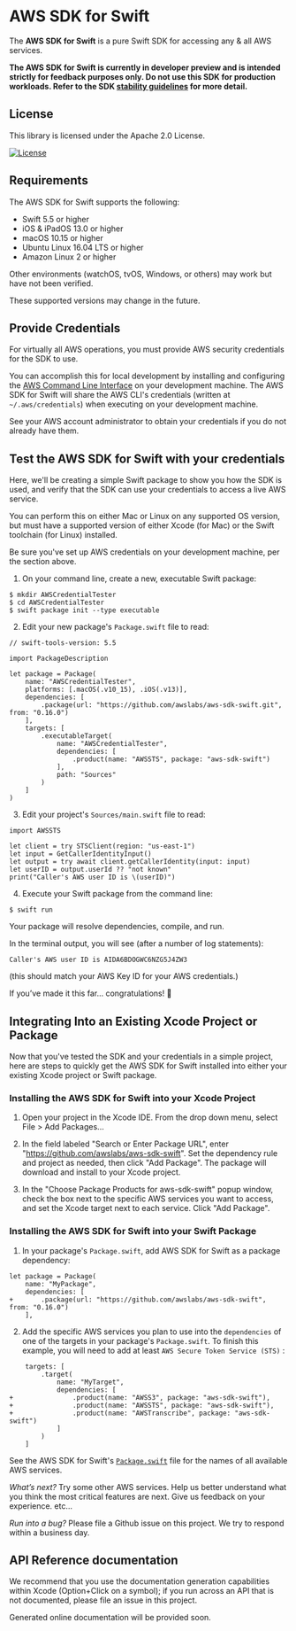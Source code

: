 # AWS SDK for Swift

The **AWS SDK for Swift** is a pure Swift SDK for accessing any & all AWS services.

**The AWS SDK for Swift is currently in developer preview and is intended strictly for feedback purposes only. Do not use this SDK for production workloads. Refer to the SDK [stability guidelines](docs/stability.md) for more detail.**

## License

This library is licensed under the Apache 2.0 License. 

[![License][apache-badge]][apache-url]

[apache-badge]: https://img.shields.io/badge/License-Apache%202.0-blue.svg
[apache-url]: LICENSE

## Requirements

The AWS SDK for Swift supports the following:
- Swift 5.5 or higher
- iOS & iPadOS 13.0 or higher
- macOS 10.15 or higher
- Ubuntu Linux 16.04 LTS or higher
- Amazon Linux 2 or higher

Other environments (watchOS, tvOS, Windows, or others) may work but have not been verified.

These supported versions may change in the future.

## Provide Credentials

For virtually all AWS operations, you must provide AWS security credentials for the SDK to use.

You can accomplish this for local development by installing and configuring the
[AWS Command Line Interface](https://docs.aws.amazon.com/cli/latest/userguide/cli-chap-welcome.html)
on your development machine.  The AWS SDK for Swift will share the AWS CLI's credentials (written at
`~/.aws/credentials`) when executing on your development machine.

See your AWS account administrator to obtain your credentials if you do not already have them.

## Test the AWS SDK for Swift with your credentials

Here, we'll be creating a simple Swift package to show you how the SDK is used, and verify that the SDK can use your
credentials to access a live AWS service.

You can perform this on either Mac or Linux on any supported OS version, but must have a supported version of either
Xcode (for Mac) or the Swift toolchain (for Linux) installed.

Be sure you've set up AWS credentials on your development machine, per the section above.

1. On your command line, create a new, executable Swift package:
```
$ mkdir AWSCredentialTester
$ cd AWSCredentialTester
$ swift package init --type executable
```

2. Edit your new package's `Package.swift` file to read:
```
// swift-tools-version: 5.5

import PackageDescription

let package = Package(
    name: "AWSCredentialTester",
    platforms: [.macOS(.v10_15), .iOS(.v13)],
    dependencies: [
        .package(url: "https://github.com/awslabs/aws-sdk-swift.git", from: "0.16.0")
    ],
    targets: [
        .executableTarget(
            name: "AWSCredentialTester",
            dependencies: [
                .product(name: "AWSSTS", package: "aws-sdk-swift")
            ],
            path: "Sources"
        )
    ]
)
```

3. Edit your project's `Sources/main.swift` file to read:
```
import AWSSTS

let client = try STSClient(region: "us-east-1")
let input = GetCallerIdentityInput()
let output = try await client.getCallerIdentity(input: input)
let userID = output.userId ?? "not known"
print("Caller's AWS user ID is \(userID)")
```

4. Execute your Swift package from the command line:
```
$ swift run
```
Your package will resolve dependencies, compile, and run.

In the terminal output, you will see (after a number of log statements):
```
Caller's AWS user ID is AIDA6BDOGWC6NZG5J4ZW3
```
(this should match your AWS Key ID for your AWS credentials.)

If you’ve made it this far... congratulations! 🎉

## Integrating Into an Existing Xcode Project or Package

Now that you've tested the SDK and your credentials in a simple project, here are steps to quickly get the AWS SDK for
Swift installed into either your existing Xcode project or Swift package.

### Installing the AWS SDK for Swift into your Xcode Project

1. Open your project in the Xcode IDE.  From the drop down menu, select File > Add Packages...

2. In the field labeled "Search or Enter Package URL", enter "https://github.com/awslabs/aws-sdk-swift".  Set the
dependency rule and project as needed, then click "Add Package". The package will download and install to your Xcode
project.

3. In the "Choose Package Products for aws-sdk-swift" popup window, check the box next to the specific AWS services you
want to access, and set the Xcode target next to each service.  Click "Add Package".

### Installing the AWS SDK for Swift into your Swift Package

1. In your package's `Package.swift`, add AWS SDK for Swift as a package dependency:
```
let package = Package(
    name: "MyPackage",
    dependencies: [
+       .package(url: "https://github.com/awslabs/aws-sdk-swift", from: "0.16.0")
    ],
```

2. Add the specific AWS services you plan to use into the `dependencies` of one of the targets in your package's
`Package.swift`.  To finish this example, you will need to add at least `AWS Secure Token Service (STS)` :
```
    targets: [
        .target(
            name: "MyTarget", 
            dependencies: [
+               .product(name: "AWSS3", package: "aws-sdk-swift"),
+               .product(name: "AWSSTS", package: "aws-sdk-swift"),
+               .product(name: "AWSTranscribe", package: "aws-sdk-swift")
            ]
        )
    ]
```
See the AWS SDK for Swift's [`Package.swift`](Package.swift) file for the names of all available AWS services.

*What’s next?*
Try some other AWS services.  Help us better understand what you think the most critical features are next.  Give us
feedback on your experience. etc...

*Run into a bug?*
Please file a Github issue on this project.  We try to respond within a business day. 

## API Reference documentation
We recommend that you use the documentation generation capabilities within Xcode (Option+Click on a symbol); if you run
across an API that is not documented, please file an issue in this project.

Generated online documentation will be provided soon.
